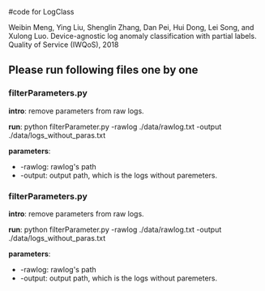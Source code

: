 #code for LogClass

Weibin Meng, Ying Liu, Shenglin Zhang, Dan Pei, Hui Dong, Lei Song, and Xulong Luo. Device-agnostic log anomaly classification with partial labels. Quality of Service (IWQoS), 2018 



## Please run following files one by one
### filterParameters.py
**intro**: remove parameters from raw logs. 

**run**: python filterParameter.py -rawlog ./data/rawlog.txt -output ./data/logs\_without\_paras.txt

**parameters**:

* -rawlog: rawlog's path
* -output: output path, which is the logs without paremeters.


### filterParameters.py
**intro**: remove parameters from raw logs. 

**run**: python filterParameter.py -rawlog ./data/rawlog.txt -output ./data/logs\_without\_paras.txt

**parameters**:

* -rawlog: rawlog's path
* -output: output path, which is the logs without paremeters.

